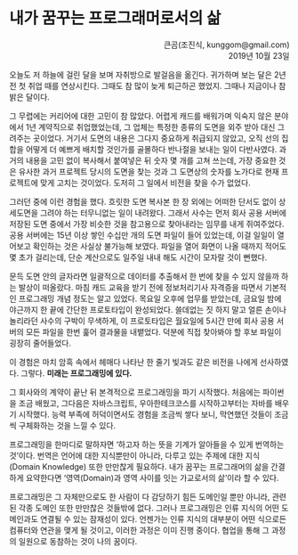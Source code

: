 # 내가 꿈꾸는 프로그래머로서의 삶

<p align="right">큰곰(조진식, kunggom@gmail.com)<br />2019년 10월 23일</p>
오늘도 저 하늘에 걸린 달을 보며 자취방으로 발걸음을 옮긴다. 귀가하며 보는 달은 2년 전 첫 취업 때를 연상시킨다. 그때도 참 많이 늦게 퇴근하곤 했었지. 그때나 지금이나 참 밝은 달이다.

그 무렵에는 커리어에 대한 고민이 참 많았다. 어렵게 캐드를 배워가며 익숙지 않은 분야에서 1년 계약직으로 취업했었는데, 그 업체는 특정한 종류의 도면을 외주 받아 대신 그려주는 곳이었다. 거기서 도면의 내용은 그다지 중요하게 취급되지 않았고, 오직 선의 집합을 어떻게 더 예쁘게 배치할 것인가를 골몰하다 반나절을 보내는 일이 다반사였다. 과거의 내용을 고민 없이 복사해서 붙여넣은 뒤 숫자 몇 개를 고쳐 쓰는데, 가장 중요한 것은 유사한 과거 프로젝트 당시의 도면을 찾는 것과 그 도면상의 숫자를 노가다로 현재 프로젝트에 맞게 고치는 것이었다. 도저히 그 일에서 비전을 찾을 수가 없었다.

그러던 중에 이런 경험을 했다. 흐릿한 도면 복사본 한 장 외에는 어떠한 단서도 없이 상세도면을 그려야 하는 터무니없는 일이 내려왔다. 그래서 사수는 먼저 회사 공용 서버에 저장된 도면 중에서 가장 비슷한 것을 참고용으로 찾아내라는 임무를 내게 쥐여주었다. 공용 서버에는 15년 이상 쌓인 수십만 개의 도면 파일이 들어 있었는데, 이걸 일일이 열어보고 확인하는 것은 사실상 불가능해 보였다. 파일을 열어 화면이 나올 때까지 적어도 몇 초가 걸리는데, 단순 계산으로도 일주일 내내 해도 시간이 모자랄 것이 뻔했다.

문득 도면 안의 글자라면 일괄적으로 데이터를 추출해서 한 번에 찾을 수 있지 않을까 하는 발상이 떠올랐다. 마침 캐드 교육을 받기 전에 정보처리기사 자격증을 따면서 기본적인 프로그래밍 개념 정도는 알고 있었다. 목요일 오후에 업무를 받았는데, 금요일 밤에 야근까지 한 끝에 간단한 프로토타입이 완성되었다. 쓸데없는 짓 하지 말고 얼른 손이나 놀리라던 사수의 구박이 무색하게, 이 프로토타입은 월요일에 5시간 만에 회사 공용 서버의 모든 파일을 한번 훑어 결과물을 내뱉었다. 덕분에 직접 찾아봐야 할 후보 파일이 굉장히 줄어들었다.

이 경험은 마치 암흑 속에서 헤매다 나타난 한 줄기 빛과도 같은 비전을 나에게 선사하였다. 그렇다. **미래는 프로그래밍에 있다.**

그 회사와의 계약이 끝난 뒤 본격적으로 프로그래밍을 파기 시작했다. 처음에는 파이썬을 조금 배웠고, 그다음은 자바스크립트, 우아한테크코스를 시작하고부터는 자바를 배우기 시작했다. 능력 부족에 허덕이면서도 경험을 조금씩 쌓다 보니, 막연했던 것들이 조금씩 구체화하는 것을 느낄 수 있다.

프로그래밍을 한마디로 말하자면 ‘하고자 하는 뜻을 기계가 알아들을 수 있게 번역하는 것’이다. 번역은 언어에 대한 지식뿐만이 아니라, 다루고 있는 주제에 대한 지식(Domain Knowledge) 또한 만만찮게 필요하다. 내가 꿈꾸는 프로그래머의 삶을 간결하게 요약한다면 ‘영역(Domain)과 영역 사이를 잇는 가교로서의 삶’이라 할 수 있다.

프로그래밍은 그 자체만으로도 한 사람이 다 감당하기 힘든 도메인일 뿐만 아니라, 관련된 각종 도메인 또한 만만찮은 것들밖에 없다. 그러나 프로그래밍은 인류 지식의 어떤 도메인과도 연결될 수 있는 잠재성이 있다. 언젠가는 인류 지식의 대부분이 어떤 식으로든 컴퓨터와 연관을 맺게 될 것이고, 이러한 과정은 이미 진행 중이다. 협업을 통해 그 과정의 일원으로 동참하는 것이 나의 꿈이다.
